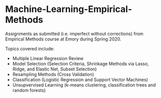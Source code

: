 # Machine-Learning-Empirical-Methods
 Assignments as submitted (i.e. imperfect without corrections) from Empirical Methods course at Emory during Spring 2020.

Topics covered include:
 - Multiple Linear Regression Review
 - Model Selection (Selection Criteria, Shrinkage Methods via Lasso, Ridge, and Elastic Net, Subset Selection)
 - Resampling Methods (Cross Validation)
 - Classification (Logistic Regression and Support Vector Machines)
 - Unsupvervised Learning (k-means clustering, classification trees and random forests)
